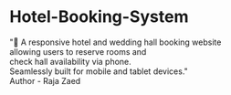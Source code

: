 # Hotel-Booking-System
"📅 A responsive hotel and wedding hall booking website </br> allowing users to reserve rooms and </br> check hall availability via phone. </br> Seamlessly built for mobile and tablet devices." </br>
Author - Raja Zaed
